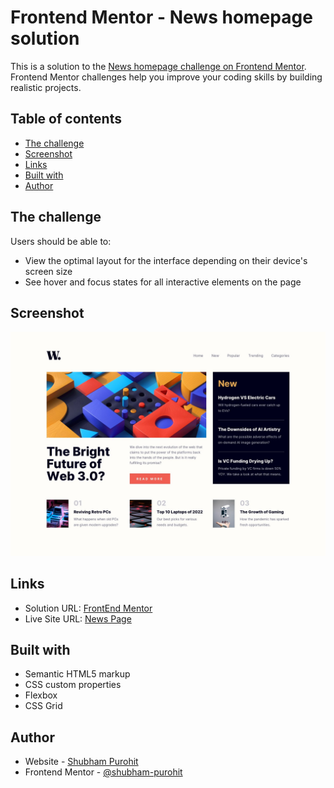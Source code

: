 # Frontend Mentor - News homepage solution

This is a solution to the [News homepage challenge on Frontend Mentor](https://www.frontendmentor.io/challenges/news-homepage-H6SWTa1MFl). Frontend Mentor challenges help you improve your coding skills by building realistic projects. 

## Table of contents

  - [The challenge](#the-challenge)
  - [Screenshot](#screenshot)
  - [Links](#links)
  - [Built with](#built-with)
- [Author](#author)

## The challenge

Users should be able to:

- View the optimal layout for the interface depending on their device's screen size
- See hover and focus states for all interactive elements on the page

## Screenshot

![](./design/desktop-design.jpg)

## Links

- Solution URL: [FrontEnd Mentor](https://www.frontendmentor.io/solutions/responsive-new-page-with-sliding-menu-in-mobile-design-NOJEU9aVw9)
- Live Site URL: [News Page](https://shubham-purohit.github.io/news-homepage-main/)


## Built with

- Semantic HTML5 markup
- CSS custom properties
- Flexbox
- CSS Grid

## Author

- Website - [Shubham Purohit](https://shubham-purohit.github.io/front-end-projects/portfolio/index.html)
- Frontend Mentor - [@shubham-purohit](https://www.frontendmentor.io/profile/shubham-purohit)
